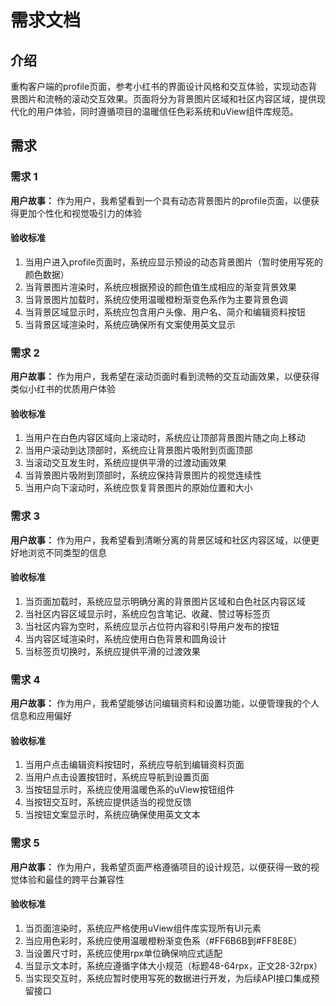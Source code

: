 # 需求文档

## 介绍

重构客户端的profile页面，参考小红书的界面设计风格和交互体验，实现动态背景图片和流畅的滚动交互效果。页面将分为背景图片区域和社区内容区域，提供现代化的用户体验，同时遵循项目的温暖信任色彩系统和uView组件库规范。

## 需求

### 需求 1

**用户故事：** 作为用户，我希望看到一个具有动态背景图片的profile页面，以便获得更加个性化和视觉吸引力的体验

#### 验收标准

1. 当用户进入profile页面时，系统应显示预设的动态背景图片（暂时使用写死的颜色数据）
2. 当背景图片渲染时，系统应根据预设的颜色值生成相应的渐变背景效果
3. 当背景图片加载时，系统应使用温暖橙粉渐变色系作为主要背景色调
4. 当背景区域显示时，系统应包含用户头像、用户名、简介和编辑资料按钮
5. 当背景区域渲染时，系统应确保所有文案使用英文显示

### 需求 2

**用户故事：** 作为用户，我希望在滚动页面时看到流畅的交互动画效果，以便获得类似小红书的优质用户体验

#### 验收标准

1. 当用户在白色内容区域向上滚动时，系统应让顶部背景图片随之向上移动
2. 当用户滚动到达顶部时，系统应让背景图片吸附到页面顶部
3. 当滚动交互发生时，系统应提供平滑的过渡动画效果
4. 当背景图片吸附到顶部时，系统应保持背景图片的视觉连续性
5. 当用户向下滚动时，系统应恢复背景图片的原始位置和大小

### 需求 3

**用户故事：** 作为用户，我希望看到清晰分离的背景区域和社区内容区域，以便更好地浏览不同类型的信息

#### 验收标准

1. 当页面加载时，系统应显示明确分离的背景图片区域和白色社区内容区域
2. 当社区内容区域显示时，系统应包含笔记、收藏、赞过等标签页
3. 当社区内容为空时，系统应显示占位符内容和引导用户发布的按钮
4. 当内容区域渲染时，系统应使用白色背景和圆角设计
5. 当标签页切换时，系统应提供平滑的过渡效果

### 需求 4

**用户故事：** 作为用户，我希望能够访问编辑资料和设置功能，以便管理我的个人信息和应用偏好

#### 验收标准

1. 当用户点击编辑资料按钮时，系统应导航到编辑资料页面
2. 当用户点击设置按钮时，系统应导航到设置页面
3. 当按钮显示时，系统应使用温暖色系的uView按钮组件
4. 当按钮交互时，系统应提供适当的视觉反馈
5. 当按钮文案显示时，系统应确保使用英文文本

### 需求 5

**用户故事：** 作为用户，我希望页面严格遵循项目的设计规范，以便获得一致的视觉体验和最佳的跨平台兼容性

#### 验收标准

1. 当页面渲染时，系统应严格使用uView组件库实现所有UI元素
2. 当应用色彩时，系统应使用温暖橙粉渐变色系（#FF6B6B到#FF8E8E）
3. 当设置尺寸时，系统应使用rpx单位确保响应式适配
4. 当显示文本时，系统应遵循字体大小规范（标题48-64rpx，正文28-32rpx）
5. 当实现交互时，系统应暂时使用写死的数据进行开发，为后续API接口集成预留接口